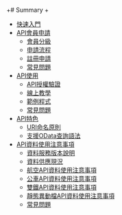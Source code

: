 +# Summary
 +
 + [快速入門](README.md)
 + [API會員申請](Member/AccountApply.md)
      * [會員分級](Member/MemberType.md)
      * [申請流程](Member/RegisterSOP.md)
      * [註冊申請](Member/GoRegister.md)
      * [常見問題](Member/MemberFAQ.md)       
 + [API使用](API/API.md)
      * [API授權驗證](API/HMac.md)
      * [線上教學](API/Demo.md)
      * [範例程式](API/Code.md)
      * [常見問題](API/FAQ.md)
 + [API特色](API+/Feature.md)
      * [URI命名原則](API+/URI.md)
      * [支援OData查詢語法](API+/OData.md)    
 + [API資料使用注意事項](APIData/Announcement.md)
      * [資料服務版本說明](APIData/Version.md)
      * [資料供應現況](APIData/SupplyStatus.md)
      * [航空API資料使用注意事項](APIData/Aviation.md)
      * [公車API資料使用注意事項](APIData/Bus.md)
      * [雙鐵API資料使用注意事項](APIData/Rail.md)
      * [靜態異動檔API資料使用注意事項](APIData/Variation.md)
      * [常見問題](APIData/FAQ.md)    
